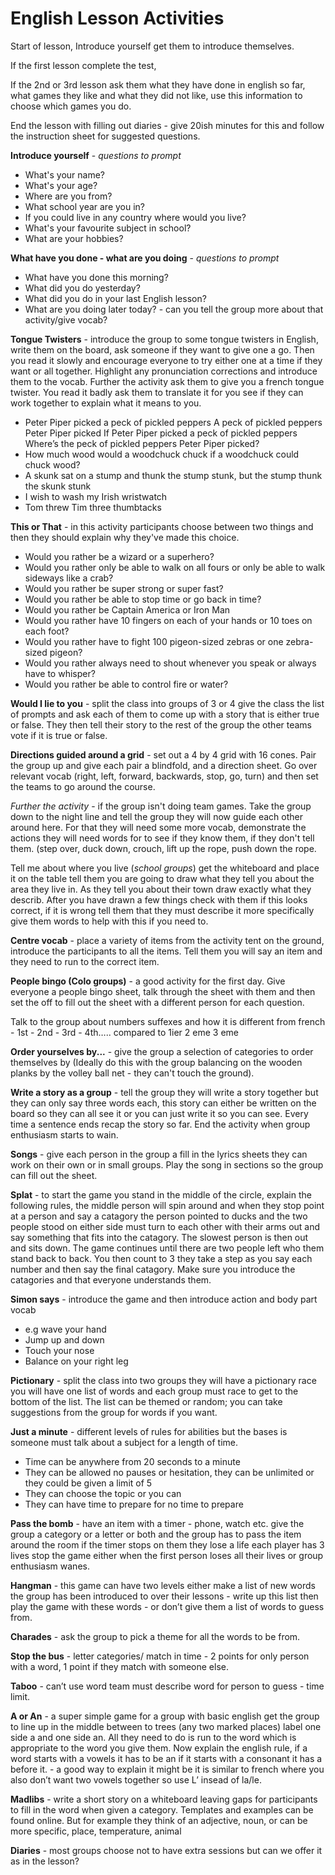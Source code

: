 # English Lesson Activities

Start of lesson, Introduce yourself get them to introduce themselves. 

If the first lesson complete the test, 

If the 2nd or 3rd lesson ask them what they have done in english so far, what games they like and what they did not like, use this information to choose which games you do. 

End the lesson with filling out diaries - give 20ish minutes for this and follow the instruction sheet for suggested questions. 

**Introduce yourself** - *questions to prompt*

- What's your name?
- What's your age?
- Where are you from? 
- What school year are you in? 
- If you could live in any country where would you live? 
- What's your favourite subject in school?
- What are your hobbies? 

**What have you done - what are you doing** - *questions to prompt*

- What have you done this morning? 
- What did you do yesterday? 
- What did you do in your last English lesson? 
- What are you doing later today? - can you tell the group more about that activity/give vocab? 

**Tongue Twisters** - introduce the group to some tongue twisters in English, write them on the board, ask someone if they want to give one a go. Then you read it slowly and encourage everyone to try either one at a time if they want or all together. Highlight any pronunciation corrections and introduce them to the vocab.
Further the activity ask them to give you a french tongue twister. You read it badly ask them to translate it for you see if they can work together to explain what it means to you.

- Peter Piper picked a peck of pickled peppers A peck of pickled peppers Peter Piper picked If Peter Piper picked a peck of pickled peppers Where’s the peck of pickled peppers Peter Piper picked?
- How much wood would a woodchuck chuck if a woodchuck could chuck wood?
- A skunk sat on a stump and thunk the stump stunk, but the stump thunk the skunk stunk
- I wish to wash my Irish wristwatch
- Tom threw Tim three thumbtacks

**This or That** - in this activity participants choose between two things and then they should explain why they've made this choice.

- Would you rather be a wizard or a superhero?
- Would you rather only be able to walk on all fours or only be able to walk sideways like a crab?
- Would you rather be super strong or super fast?
- Would you rather be able to stop time or go back in time?
- Would you rather be Captain America or Iron Man
- Would you rather have 10 fingers on each of your hands or 10 toes on each foot?
- Would you rather have to fight 100 pigeon-sized zebras or one zebra-sized pigeon?
- Would you rather always need to shout whenever you speak or always have to whisper?
- Would you rather be able to control fire or water?

**Would I lie to you** - split the class into groups of 3 or 4 give the class the list of prompts and ask each of them to come up with a story that is either true or false. They then tell their story to the rest of the group the other teams vote if it is true or false. 

**Directions guided around a grid** - set out a 4 by 4 grid with 16 cones. Pair the group up and give each pair a blindfold, and a direction sheet. Go over relevant vocab (right, left, forward, backwards, stop, go, turn) and then set the teams to go around the course.

*Further the activity* - if the group isn't doing team games. Take the group down to the night line and tell the group they will now guide each other around here. For that they will need some more vocab, demonstrate the actions they will need words for to see if they know them, if they don't tell them. (step over, duck down, crouch, lift up the rope, push down the rope.

Tell me about where you live (*school groups*) get the whiteboard and place it on the table tell them you are going to draw what they tell you about the area they live in. As they tell you about their town draw exactly what they describ. After you have drawn a few things check with them if this looks correct, if it is wrong tell them that they must describe it more specifically give them words to help with this if you need to. 

**Centre vocab** - place a variety of items from the activity tent on the ground, introduce the participants to all the items. Tell them you will say an item and they need to run to the correct item. 

**People bingo (Colo groups)** - a good activity for the first day. Give everyone a people bingo sheet, talk through the sheet with them and then set the off to fill out the sheet with a different person for each question. 

Talk to the group about numbers suffexes and how it is different from french - 1st - 2nd - 3rd - 4th….. compared to 1ier 2 eme 3 eme 

**Order yourselves by...** - give the group a selection of categories to order themselves by (Ideally do this with the group balancing on the wooden planks by the volley ball net - they can't touch the ground).

**Write a story as a group** - tell the group they will write a story together but they can only say three words each, this story can either be written on the board so they can all see it or you can just write it so you can see. Every time a sentence ends recap the story so far. End the activity when group enthusiasm starts to wain.

**Songs** - give each person in the group a fill in the lyrics sheets they can work on their own or in small groups. Play the song in sections so the group can fill out the sheet. 

**Splat** - to start the game you  stand in the middle of the circle, explain the following rules, the middle person will spin around and when they stop point at a person and say a catagory the person pointed to ducks and the two people stood on either side must turn to each other with their arms out and say something that fits into the catagory.  The slowest person is then out and sits down. The game continues until there are two people left who them stand back to back. You then count to 3 they take a step as you say each number and then say the final catagory. Make sure you introduce the catagories and that everyone understands them. 

**Simon says** - introduce the game and then introduce action and body part vocab 

- e.g wave your hand
- Jump up and down
- Touch your nose 
- Balance on your right leg

**Pictionary** - split the class into two groups they will have a pictionary race you will have one list of words and each group must race to get to the bottom of the list. The list can be themed or random; you can take suggestions from the group for words if you want.

**Just a minute** - different levels of rules for abilities but the bases is someone must talk about a subject for a length of time. 

- Time can be anywhere from 20 seconds to a minute
- They can be allowed no pauses or hesitation, they can be unlimited or they could be given a limit of 5 
- They can choose the topic or you can 
- They can have time to prepare for no time to prepare 

**Pass the bomb** - have an item with a timer - phone, watch etc. give the group a category or a letter or both and the group has to pass the item around the room if the timer stops on them they lose a life each player has 3 lives stop the game either when the first person loses all their lives or group enthusiasm wanes.

**Hangman** - this game can have two levels either make a list of new words the group has been introduced to over their lessons - write up this list then play the game with these words - or don’t give them a list of words to guess from.

**Charades** - ask the group to pick a theme for all the words to be from.

**Stop the bus** - letter categories/ match in time - 2 points for only person with a word, 1 point if they match with someone else. 

**Taboo** - can’t use word team must describe word for person to guess - time limit.

**A or An** - a super simple game for a group with basic english get the group to line up in the middle between to trees (any two marked places) label one side a and one side an.  All they need to do is run to the word which is appropriate to the word you give them.  Now explain the english rule, if a word starts with a vowels it has to be an if it starts with a consonant it has a before it.  - a good way to explain it might be it is similar to french where you also don’t want two vowels together so use L’ insead of la/le.

**Madlibs** - write a short story on a whiteboard leaving gaps for participants to fill in the word when given a category. Templates and examples can be found online. But for example they think of an adjective, noun, or can be more specific, place, temperature, animal 

**Diaries** - most groups choose not to have extra sessions but can we offer it as in the lesson? 

